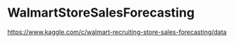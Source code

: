 # WalmartStoreSalesForecasting
https://www.kaggle.com/c/walmart-recruiting-store-sales-forecasting/data
